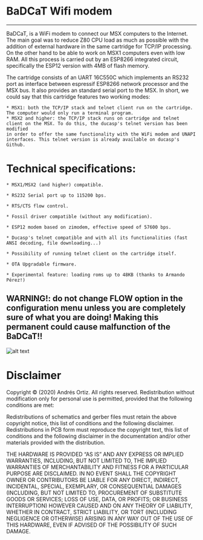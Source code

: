 # BaDCaT Wifi modem
-----------------
BaDCaT, is a WiFi modem to connect our MSX computers to the Internet. The main goal was to reduce Z80 CPU load as much as possible with the addition of external hardware in the same cartridge for TCP/IP processing. On the other hand to be able to work on MSX1 computers even with low RAM. All this process is carried out 
by an ESP8266 integrated circuit, specifically the ESP12 version with 4MB of flash memory.

The cartridge consists of an UART 16C550C which implements an RS232 port as interface between espressif ESP8266 network processor and the MSX bus. 
It also provides an standard serial port to the MSX. In short, we could say that this cartridge features two working modes:

    * MSX1: both the TCP/IP stack and telnet client run on the cartridge. The computer would only run a terminal program.
    * MSX2 and higher: the TCP/IP stack runs on cartridge and telnet client on the MSX. To do this, the ducasp's telnet version has been modified 
    in order to offer the same functionality with the WiFi modem and UNAPI interfaces. This telnet version is already available on ducasp's Github.

# Technical specifications:

    * MSX1/MSX2 (and higher) compatible.

    * RS232 Serial port up to 115200 bps.

    * RTS/CTS flow control.

    * Fossil driver compatible (without any modification).

    * ESP12 modem based on zimodem, effective speed of 57600 bps.

    * Ducasp's telnet compatible and with all its functionalities (fast ANSI decoding, file downloading...)

    * Possibility of running telnet client on the cartridge itself.

    * OTA Upgradable firmware.

    * Experimental feature: loading roms up to 48KB (thanks to Armando Pérez!)

## WARNING!: do not change FLOW option in the configuration menu unless you are completely sure of what you are doing! Making this permanent could cause malfunction of the BaDCaT!!

![alt text](https://github.com/andortizg/BaDCaT/blob/master/badcats.jpg?raw=true)


# Disclaimer


Copyright © (2020) Andrés Ortiz. All rights reserved. Redistribution without modification only for personal use is permitted, provided that the following conditions are met:

Redistributions of schematics and gerber files must retain the above copyright notice, this list of conditions and the following disclaimer. Redistributions in PCB form must reproduce the copyright text, this list of conditions and the following disclaimer in the documentation and/or other materials provided with the distribution.

THE HARDWARE IS PROVIDED “AS IS” AND ANY EXPRESS OR IMPLIED WARRANTIES, INCLUDING, BUT NOT LIMITED TO, THE IMPLIED WARRANTIES OF MERCHANTABILITY AND FITNESS FOR A PARTICULAR PURPOSE ARE DISCLAIMED. IN NO EVENT SHALL THE COPYRIGHT OWNER OR CONTRIBUTORS BE LIABLE FOR ANY DIRECT, INDIRECT, INCIDENTAL, SPECIAL, EXEMPLARY, OR CONSEQUENTIAL DAMAGES (INCLUDING, BUT NOT LIMITED TO, PROCUREMENT OF SUBSTITUTE GOODS OR SERVICES; LOSS OF USE, DATA, OR PROFITS; OR BUSINESS INTERRUPTION) HOWEVER CAUSED AND ON ANY THEORY OF LIABILITY, WHETHER IN CONTRACT, STRICT LIABILITY, OR TORT (INCLUDING NEGLIGENCE OR OTHERWISE) ARISING IN ANY WAY OUT OF THE USE OF THIS HARDWARE, EVEN IF ADVISED OF THE POSSIBILITY OF SUCH DAMAGE.
